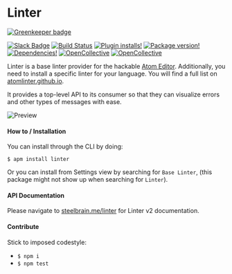 Linter
======

[![Greenkeeper badge](https://badges.greenkeeper.io/steelbrain/linter.svg)](https://greenkeeper.io/)

[![Slack Badge](https://img.shields.io/badge/chat-atom.io%20slack-blue.svg?style=flat-square)](http://atom-slack.herokuapp.com/)
[![Build Status](https://img.shields.io/circleci/project/steelbrain/linter.svg?style=flat-square)](https://circleci.com/gh/steelbrain/linter)
[![Plugin installs!](https://img.shields.io/apm/dm/linter.svg?style=flat-square)](https://atom.io/packages/linter)
[![Package version!](https://img.shields.io/apm/v/linter.svg?style=flat-square)](https://atom.io/packages/linter)
[![Dependencies!](https://img.shields.io/david/steelbrain/Linter.svg?style=flat-square)](https://david-dm.org/steelbrain/linter)
[![OpenCollective](https://opencollective.com/linter/backers/badge.svg)](#backers)
[![OpenCollective](https://opencollective.com/linter/sponsors/badge.svg)](#sponsors)


Linter is a base linter provider for the hackable [Atom Editor](http://atom.io). Additionally, you need to install a specific linter for your language. You will find a full list on [atomlinter.github.io](http://atomlinter.github.io/).

It provides a top-level API to its consumer so that they can visualize errors and other types of messages with ease.


![Preview](https://cloud.githubusercontent.com/assets/4278113/23879933/1ab17e2a-0872-11e7-803d-3fe0ccfc6790.gif)

#### How to / Installation

You can install through the CLI by doing:

```
$ apm install linter
```

Or you can install from Settings view by searching for `Base Linter`, (this package might not show up when searching for `Linter`).

#### API Documentation

Please navigate to [steelbrain.me/linter](http://steelbrain.me/linter/) for Linter v2 documentation.

#### Contribute

Stick to imposed codestyle:

* `$ npm i`
* `$ npm test`
